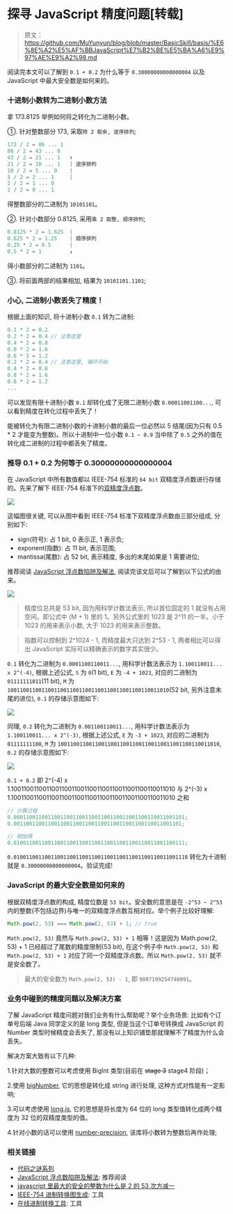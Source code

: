 # 探寻 JavaScript 精度问题[转载]
> 原文：https://github.com/MuYunyun/blog/blob/master/BasicSkill/basis/%E6%8E%A2%E5%AF%BBJavaScript%E7%B2%BE%E5%BA%A6%E9%97%AE%E9%A2%98.md

阅读完本文可以了解到 `0.1 + 0.2` 为什么等于 `0.30000000000000004` 以及 JavaScript 中最大安全数是如何来的。

### 十进制小数转为二进制小数方法

拿 173.8125 举例如何将之转化为二进制小数。

①. 针对整数部分 173, 采取`除 2 取余, 逆序排列`;

```js
173 / 2 = 86 ... 1
86 / 2 = 43 ... 0
43 / 2 = 21 ... 1   ↑
21 / 2 = 10 ... 1   | 逆序排列
10 / 2 = 5 ... 0    |
5 / 2 = 2 ... 1     |
2 / 2 = 1 ... 0
1 / 2 = 0 ... 1
```

得整数部分的二进制为 `10101101`。

②. 针对小数部分 0.8125, 采用`乘 2 取整, 顺序排列`;

```js
0.8125 * 2 = 1.625  |
0.625 * 2 = 1.25    | 顺序排列
0.25 * 2 = 0.5      |
0.5 * 2 = 1         ↓
```

得小数部分的二进制为 `1101`。

③. 将前面两部的结果相加, 结果为 `10101101.1101`;

### 小心, 二进制小数丢失了精度！

根据上面的知识, 将十进制小数 `0.1` 转为二进制:

```js
0.1 * 2 = 0.2
0.2 * 2 = 0.4 // 注意这里
0.4 * 2 = 0.8
0.8 * 2 = 1.6
0.6 * 2 = 1.2
0.2 * 2 = 0.4 // 注意这里, 循环开始
0.4 * 2 = 0.8
0.8 * 2 = 1.6
0.6 * 2 = 1.2
...
```

可以发现有限十进制小数 `0.1` 却转化成了无限二进制小数 `0.00011001100...`, 可以看到精度在转化过程中丢失了！

能被转化为有限二进制小数的十进制小数的最后一位必然以 5 结尾(因为只有 0.5 \* 2 才能变为整数)。所以十进制中一位小数 `0.1 ~ 0.9` 当中除了 `0.5` 之外的值在转化成二进制的过程中都丢失了精度。

### 推导 0.1 + 0.2 为何等于 0.30000000000000004

在 JavaScript 中所有数值都以 IEEE-754 标准的 `64 bit` 双精度浮点数进行存储的。先来了解下 IEEE-754 标准下的[双精度浮点数](https://zh.wikipedia.org/wiki/%E9%9B%99%E7%B2%BE%E5%BA%A6%E6%B5%AE%E9%BB%9E%E6%95%B8)。

![](http://with.muyunyun.cn/dda7d5b38676abfa13afb344f8a792ed.jpg-300)

这幅图很关键, 可以从图中看到 IEEE-754 标准下双精度浮点数由三部分组成, 分别如下:

- sign(符号): 占 1 bit, 0 表示正, 1 表示负;
- exponent(指数): 占 11 bit, 表示范围;
- mantissa(尾数): 占 52 bit, 表示精度, 多出的末尾如果是 1 需要进位;

推荐阅读 [JavaScript 浮点数陷阱及解法](https://github.com/camsong/blog/issues/9), 阅读完该文后可以了解到以下公式的由来。

![](http://with.muyunyun.cn/5c268e4bd6e0bf2466598d9d5cb58a16.jpg-200)

> 精度位总共是 53 bit, 因为用科学计数法表示, 所以首位固定的 1 就没有占用空间。即公式中 (M + 1) 里的 1。另外公式里的 1023 是 2^11 的一半。小于 1023 的用来表示小数, 大于 1023 的用来表示整数。

> 指数可以控制到 2^1024 - 1, 而精度最大只达到 2^53 - 1, 两者相比可以得出 JavaScript 实际可以精确表示的数字其实很少。

`0.1` 转化为二进制为 `0.0001100110011...`, 用科学计数法表示为 `1.100110011... x 2^(-4)`, 根据上述公式, `S` 为 `0`(1 bit), `E` 为 `-4 + 1023`, 对应的二进制为 `01111111011`(11 bit), `M` 为 `1001100110011001100110011001100110011001100110011010`(52 bit, 另外注意末尾的进位), `0.1` 的存储示意图如下:

![](http://with.muyunyun.cn/5b7c0dcc0b1770b6eed238e288eb4c0e.jpg-300)

同理, `0.2` 转化为二进制为 `0.001100110011...`, 用科学计数法表示为 `1.100110011... x 2^(-3)`, 根据上述公式, `E` 为 `-3 + 1023`, 对应的二进制为 `01111111100`, `M` 为 `1001100110011001100110011001100110011001100110011010`, `0.2` 的存储示意图如下:

![](http://with.muyunyun.cn/cb0ef89aa0ed6e8d32b90d1a29cfc9e1.jpg-300)

`0.1 + 0.2` 即 2^(-4) x 1.1001100110011001100110011001100110011001100110011010 与 2^(-3) x 1.1001100110011001100110011001100110011001100110011010 之和

```js
// 计算过程
0.0001100110011001100110011001100110011001100110011001101;
0.001100110011001100110011001100110011001100110011001101;

// 相加得
0.0100110011001100110011001100110011001100110011001100111;
```

`0.01001100110011001100110011001100110011001100110011001110` 转化为十进制就是 `0.30000000000000004`。验证完成!

### JavaScript 的最大安全数是如何来的

根据双精度浮点数的构成, 精度位数是 `53 bit`。安全数的意思是在 `-2^53 ~ 2^53` 内的整数(不包括边界)与唯一的双精度浮点数互相对应。举个例子比较好理解:

```js
Math.pow(2, 53) === Math.pow(2, 53) + 1; // true
```

`Math.pow(2, 53)` 竟然与 `Math.pow(2, 53) + 1` 相等！这是因为 Math.pow(2, 53) + 1 已经超过了尾数的精度限制(53 bit), 在这个例子中 `Math.pow(2, 53)` 和 `Math.pow(2, 53) + 1` 对应了同一个双精度浮点数。所以 `Math.pow(2, 53)` 就不是安全数了。

> 最大的安全数为 `Math.pow(2, 53) - 1`, 即 `9007199254740991`。

### 业务中碰到的精度问题以及解决方案

了解 JavaScript 精度问题对我们业务有什么帮助呢？举个业务场景: 比如有个订单号后端 Java 同学定义的是 long 类型, 但是当这个订单号转换成 JavaScript 的 Number 类型时候精度会丢失了, 那没有以上知识铺垫那就理解不了精度为什么会丢失。

解决方案大致有以下几种:

1.针对大数的整数可以考虑使用 BigInt 类型(目前在 ~~stage 3~~ stage4 阶段)；

2.使用 [bigNumber](https://github.com/MikeMcl/bignumber.js), 它的思想是转化成 string 进行处理, 这种方式对性能有一定影响;

3.可以考虑使用 [long.js](https://github.com/dcodeIO/long.js), 它的思想是将长度为 64 位的 long 类型值转化成两个精度为 32 位的双精度类型的值。

4.针对小数的话可以使用 [number-precision](https://github.com/nefe/number-precision), 该库将小数转为整数后再作处理;

### 相关链接

- [代码之谜系列](http://justjavac.com/codepuzzle/2012/11/11/codepuzzle-float-who-stole-your-accuracy.html)
- [JavaScript 浮点数陷阱及解法](https://github.com/camsong/blog/issues/9): 推荐阅读
- [javascript 里最大的安全的整数为什么是 2 的 53 次方减一](https://www.zhihu.com/question/29010688)
- [IEEE-754 进制转换图生成](http://www.binaryconvert.com/convert_double.html): 工具
- [在线进制转换工具](https://www.sojson.com/hexconvert.html): 工具
